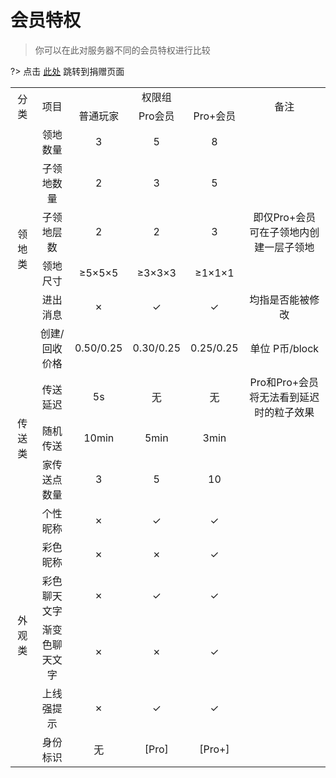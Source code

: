 # 会员特权
> 你可以在此对服务器不同的会员特权进行比较

?> 点击 [此处](https://mc.peckot.com/donate) 跳转到捐赠页面

<table><col><col><col><col><col><col><tr align="center"><td rowspan=2>分类</td><td rowspan=2>项目</td><td colspan=3>权限组</td><td rowspan=2>备注</td></tr><tr align="center"><td>普通玩家</td><td>Pro会员</td><td>Pro+会员</td></tr><tr align="center"><td rowspan=6>领地类</td><td>领地数量</td><td>3</td><td>5</td><td>8</td><td></td></tr><tr align="center"><td>子领地数量</td><td>2</td><td>3</td><td>5</td><td></td></tr><tr align="center"><td>子领地层数</td><td>2</td><td>2</td><td>3</td><td>即仅Pro+会员可在子领地内创建一层子领地</td></tr><tr align="center"><td>领地尺寸</td><td>≥5×5×5</td><td>≥3×3×3</td><td>≥1×1×1</td><td></td></tr><tr align="center"><td>进出消息</td><td>&#10007;</td><td>&#10003;</td><td>&#10003;</td><td>均指是否能被修改</td></tr><tr align="center"><td>创建/回收价格</td><td>0.50/0.25</td><td>0.30/0.25</td><td>0.25/0.25</td><td>单位 P币/block</td></tr><tr align="center"><td rowspan=3>传送类</td><td>传送延迟</td><td>5s</td><td>无</td><td>无</td><td>Pro和Pro+会员将无法看到延迟时的粒子效果</td></tr><tr align="center"><td>随机传送</td><td>10min</td><td>5min</td><td>3min</td><td></td></tr><tr align="center"><td>家传送点数量</td><td>3</td><td>5</td><td>10</td><td></td></tr><tr align="center"><td rowspan=6>外观类</td><td>个性昵称</td><td>&#10007;</td><td>&#10003;</td><td>&#10003;</td><td></td></tr><tr align="center"><td>彩色昵称</td><td>&#10007;</td><td>&#10007;</td><td>&#10003;</td><td></td></tr><tr align="center"><td>彩色聊天文字</td><td>&#10007;</td><td>&#10003;</td><td>&#10003;</td><td></td></tr><tr align="center"><td>渐变色聊天文字</td><td>&#10007;</td><td>&#10007;</td><td>&#10003;</td><td></td></tr><tr align="center"><td>上线强提示</td><td>&#10007;</td><td>&#10003;</td><td>&#10003;</td><td></td></tr><tr align="center"><td>身份标识</td><td>无</td><td>[Pro]</td><td>[Pro+]</td><td></td></tr></table>